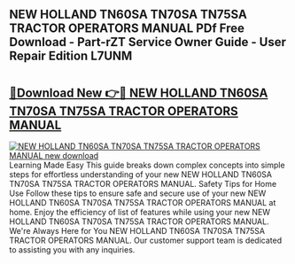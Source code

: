 ## NEW HOLLAND TN60SA TN70SA TN75SA TRACTOR OPERATORS MANUAL PDf Free Download - Part-rZT Service Owner Guide - User Repair Edition L7UNM

# <h2><a href="http://bc82150.oget.top/?id=NEW+HOLLAND+TN60SA+TN70SA+TN75SA+TRACTOR+OPERATORS+MANUAL">🔗Download New 👉🔴 NEW HOLLAND TN60SA TN70SA TN75SA TRACTOR OPERATORS MANUAL</a></h2>

[![NEW HOLLAND TN60SA TN70SA TN75SA TRACTOR OPERATORS MANUAL new download](https://i.imgur.com/5g1atiW.png)](http://bc82150.oget.top/?id=NEW+HOLLAND+TN60SA+TN70SA+TN75SA+TRACTOR+OPERATORS+MANUAL)
Learning Made Easy This guide breaks down complex concepts into simple steps for effortless understanding of your new NEW HOLLAND TN60SA TN70SA TN75SA TRACTOR OPERATORS MANUAL. Safety Tips for Home Use Follow these tips to ensure safe and secure use of your new NEW HOLLAND TN60SA TN70SA TN75SA TRACTOR OPERATORS MANUAL at home. Enjoy the efficiency of list of features while using your new NEW HOLLAND TN60SA TN70SA TN75SA TRACTOR OPERATORS MANUAL. We're Always Here for You NEW HOLLAND TN60SA TN70SA TN75SA TRACTOR OPERATORS MANUAL. Our customer support team is dedicated to assisting you with any inquiries.
